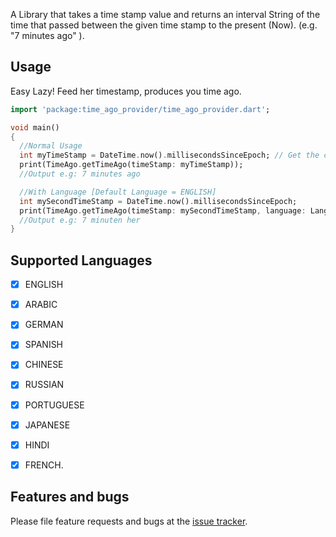A Library that takes a time stamp value and returns an interval String of the time that passed between the given time stamp to the present (Now). (e.g. "7 minutes ago" ).

## Usage

Easy Lazy!
Feed her timestamp, produces you time ago.

```dart
import 'package:time_ago_provider/time_ago_provider.dart';

void main()
{
  //Normal Usage
  int myTimeStamp = DateTime.now().millisecondsSinceEpoch; // Get the current time stamp
  print(TimeAgo.getTimeAgo(timeStamp: myTimeStamp));
  //Output e.g: 7 minutes ago

  //With Language [Default Language = ENGLISH]
  int mySecondTimeStamp = DateTime.now().millisecondsSinceEpoch;
  print(TimeAgo.getTimeAgo(timeStamp: mySecondTimeStamp, language: Language.GERMAN));
  //Output e.g: 7 minuten her
}
```

## Supported Languages

- [x] ENGLISH
- [x] ARABIC
- [x] GERMAN
- [x] SPANISH
- [x] CHINESE
- [x] RUSSIAN
- [x] PORTUGUESE
- [x] JAPANESE
- [x] HINDI
- [x] FRENCH.


## Features and bugs

Please file feature requests and bugs at the [issue tracker][tracker].

[tracker]: https://github.com/BaderEddineOuaich/time_ago_provider/issues

